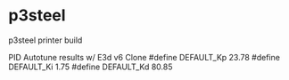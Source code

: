 # p3steel
p3steel printer build



PID Autotune results w/ E3d v6 Clone
#define  DEFAULT_Kp 23.78
#define  DEFAULT_Ki 1.75
#define  DEFAULT_Kd 80.85





